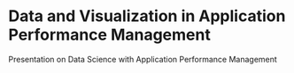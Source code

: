 # Data and Visualization in Application Performance Management

Presentation on Data Science with Application Performance Management
